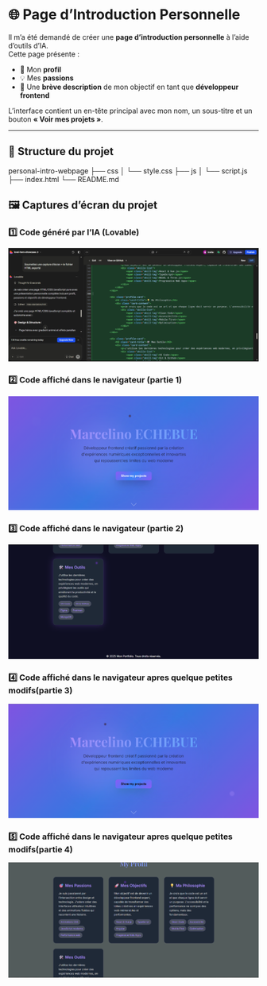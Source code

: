 # 🌐 Page d’Introduction Personnelle

Il m’a été demandé de créer une **page d’introduction personnelle** à l’aide d’outils d’IA.  
Cette page présente :  
- 👤 Mon **profil**  
- 💡 Mes **passions**  
- 🎯 Une **brève description** de mon objectif en tant que **développeur frontend**  

L’interface contient un en-tête principal avec mon nom, un sous-titre et un bouton **« Voir mes projets »**.

---

## 📂 Structure du projet

personal-intro-webpage
├── css
│ └── style.css
├── js
│ └── script.js
├── index.html
└── README.md

## 🖼️ Captures d’écran du projet

### 1️⃣ Code généré par l’IA (Lovable)
![Code généré par Lovable](./images/code-lovable.png)

### 2️⃣ Code affiché dans le navigateur (partie 1)
![Code navigateur 1](./images/code-browser-1.png)

### 3️⃣ Code affiché dans le navigateur (partie 2)
![Code navigateur 2](./images/code-browser-2.png)

### 4️⃣ Code affiché dans le navigateur apres quelque petites modifs(partie 3)
![Code navigateur 2](./images/code-browser-3.png)

### 5️⃣ Code affiché dans le navigateur apres quelque petites modifs(partie 4)
![Code navigateur 2](./images/code-browser-4.png)